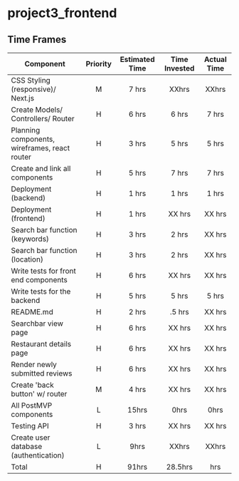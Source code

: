 # project3_frontend

## Time Frames

| Component                                     | Priority | Estimated Time | Time Invested | Actual Time |
| --------------------------------------------- | :------: | :------------: | :-----------: | :---------: |
| CSS Styling (responsive)/ Next.js             |    M     |     7 hrs      |     XXhrs     |    XXhrs    |
| Create Models/ Controllers/ Router            |    H     |     6 hrs      |     6 hrs     |    7 hrs    |
| Planning components, wireframes, react router |    H     |     3 hrs      |     5 hrs     |    5 hrs    |
| Create and link all components                |    H     |     5 hrs      |     7 hrs     |    7 hrs    |
| Deployment (backend)                          |    H     |     1 hrs      |     1 hrs     |    1 hrs    |
| Deployment (frontend)                         |    H     |     1 hrs      |    XX hrs     |   XX hrs    |
| Search bar function (keywords)                |    H     |     3 hrs      |     2 hrs     |   XX hrs    |
| Search bar function (location)                |    H     |     3 hrs      |     2 hrs     |   XX hrs    |
| Write tests for front end components          |    H     |     6 hrs      |    XX hrs     |   XX hrs    |
| Write tests for the backend                   |    H     |     5 hrs      |     5 hrs     |    5 hrs    |
| README.md                                     |    H     |     2 hrs      |    .5 hrs     |   XX hrs    |
| Searchbar view page                           |    H     |     6 hrs      |    XX hrs     |   XX hrs    |
| Restaurant details page                       |    H     |     6 hrs      |    XX hrs     |   XX hrs    |
| Render newly submitted reviews                |    H     |     6 hrs      |    XX hrs     |   XX hrs    |
| Create 'back button' w/ router                |    M     |     4 hrs      |    XX hrs     |   XX hrs    |
| All PostMVP components                        |    L     |     15hrs      |     0hrs      |    0hrs     |
| Testing API                                   |    H     |     3 hrs      |    XX hrs     |   XX hrs    |
| Create user database (authentication)         |    L     |      9hrs      |     XXhrs     |    XXhrs    |
| Total                                         |    H     |     91hrs      |      28.5hrs      |     hrs     |
